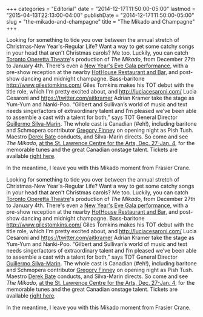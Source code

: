 +++
categories = "Editorial"
date = "2014-12-17T11:50:00-05:00"
lastmod = "2015-04-13T22:13:00-04:00"
publishDate = "2014-12-17T11:50:00-05:00"
slug = "the-mikado-and-champagne"
title = "The Mikado and Champagne"
+++

Looking for something to tide you over between the annual stretch of Christmas-New Year's-Regular Life? Want a way to get some catchy songs in your head that aren't Christmas carols? Me too. Luckily, you can catch [Toronto Operetta Theatre](http://www.torontooperetta.com/index.html)'s production of _The Mikado_, from December 27th to January 4th. There's even a [New Year's Eve Gala performance](https://boxoffice.stlc.com/public/show.aspx), with a pre-show reception at the nearby [HotHouse Restaurant and Bar](http://www.hothousecafe.com/), and post-show dancing and midnight champagne. Bass-baritone http://www.gilestomkins.com/ Giles Tomkins makes his TOT debut with the title role, which I'm pretty excited about, and http://luciacesaroni.com/ Lucia Cesaroni and https://twitter.com/aitkramer Adrian Kramer take the stage as Yum-Yum and Nanki-Poo. “Gilbert and Sullivan’s world of music and text needs singer/actors of extraordinary talent and I’m pleased we’ve been able to assemble a cast with a talent for both,” says TOT General Director [Guillermo Silva-Marin](http://www.torontooperetta.com/about.html#u457-24). The whole cast is Canadian (#eh!), including baritone and Schmopera contributor [Gregory Finney](/author/greg/) on opening night as Pish Tush. Maestro [Derek Bate](http://www.torontooperetta.com/artists.html#u1867) conducts, and Silva-Marin directs.
So come and see _The Mikado_, [at the St. Lawrence Centre for the Arts, Dec. 27-Jan. 4](https://boxoffice.stlc.com/public/default.asp?cgCode=2&cgName=Toronto%20Operetta%20Theatre), for the memorable tunes and the great Canadian onstage talent. Tickets are available [right here](https://boxoffice.stlc.com/public/default.asp?cgCode=2&cgName=Toronto%20Operetta%20Theatre).

In the meantime, I leave you with this Mikado moment from Frasier Crane.

Looking for something to tide you over between the annual stretch of Christmas-New Year's-Regular Life? Want a way to get some catchy songs in your head that aren't Christmas carols? Me too. Luckily, you can catch [Toronto Operetta Theatre](http://www.torontooperetta.com/index.html)'s production of _The Mikado_, from December 27th to January 4th. There's even a [New Year's Eve Gala performance](https://boxoffice.stlc.com/public/show.aspx), with a pre-show reception at the nearby [HotHouse Restaurant and Bar](http://www.hothousecafe.com/), and post-show dancing and midnight champagne. Bass-baritone http://www.gilestomkins.com/ Giles Tomkins makes his TOT debut with the title role, which I'm pretty excited about, and http://luciacesaroni.com/ Lucia Cesaroni and https://twitter.com/aitkramer Adrian Kramer take the stage as Yum-Yum and Nanki-Poo. “Gilbert and Sullivan’s world of music and text needs singer/actors of extraordinary talent and I’m pleased we’ve been able to assemble a cast with a talent for both,” says TOT General Director [Guillermo Silva-Marin](http://www.torontooperetta.com/about.html#u457-24). The whole cast is Canadian (#eh!), including baritone and Schmopera contributor [Gregory Finney](/author/greg/) on opening night as Pish Tush. Maestro [Derek Bate](http://www.torontooperetta.com/artists.html#u1867) conducts, and Silva-Marin directs.
So come and see _The Mikado_, [at the St. Lawrence Centre for the Arts, Dec. 27-Jan. 4](https://boxoffice.stlc.com/public/default.asp?cgCode=2&cgName=Toronto%20Operetta%20Theatre), for the memorable tunes and the great Canadian onstage talent. Tickets are available [right here](https://boxoffice.stlc.com/public/default.asp?cgCode=2&cgName=Toronto%20Operetta%20Theatre).

In the meantime, I leave you with this Mikado moment from Frasier Crane.
